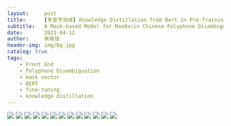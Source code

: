 ```yaml
---
layout:     post
title:      [多音字消歧] Knowledge Distillation from Bert in Pre-Training and Fine-Tuning for Polyphone Disambiguation 论文解读 
subtitle:   A Mask-based Model for Mandarin Chinese Polyphone Disambiguation
date:       2021-04-12
author:     朱晓旭
header-img: img/bg.jpg
catalog: true
tags:
    - Front End
    - Polyphone Disambiguation
    - mask vector
    - BERT 
    - fine-tuning 
    - knowledge distillation 
---
```

![](/img/poly_bert_1.jpg)
![](/img/poly_bert_2.jpg)
![](/img/poly_bert_3.jpg)
![](/img/poly_bert_4.jpg)
![](/img/poly_bert_5.jpg)
![](/img/poly_bert_6.jpg)
![](/img/poly_bert_7.jpg)
![](/img/poly_bert_8.jpg)
![](/img/poly_bert_9.jpg)
![](/img/poly_bert_10.jpg)
![](/img/poly_bert_11.jpg)
![](/img/poly_bert_12.jpg)
![](/img/poly_bert_13.jpg)

